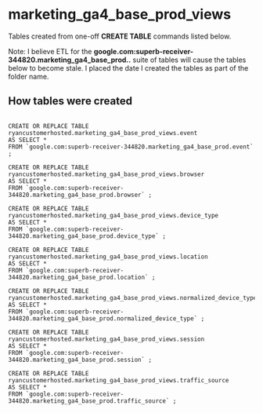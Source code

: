 # marketing_ga4_base_prod_views

Tables created from one-off **CREATE TABLE** commands listed below.

Note: I believe ETL for the **google.com:superb-receiver-344820.marketing_ga4_base_prod..** suite of tables will cause the tables below to become stale. I placed the date I created the tables as part of the folder name.

## How tables were created

```

CREATE OR REPLACE TABLE ryancustomerhosted.marketing_ga4_base_prod_views.event
AS SELECT *
FROM `google.com:superb-receiver-344820.marketing_ga4_base_prod.event` ;

CREATE OR REPLACE TABLE ryancustomerhosted.marketing_ga4_base_prod_views.browser
AS SELECT *
FROM `google.com:superb-receiver-344820.marketing_ga4_base_prod.browser` ;

CREATE OR REPLACE TABLE ryancustomerhosted.marketing_ga4_base_prod_views.device_type
AS SELECT *
FROM `google.com:superb-receiver-344820.marketing_ga4_base_prod.device_type` ;

CREATE OR REPLACE TABLE ryancustomerhosted.marketing_ga4_base_prod_views.location
AS SELECT *
FROM `google.com:superb-receiver-344820.marketing_ga4_base_prod.location` ;

CREATE OR REPLACE TABLE ryancustomerhosted.marketing_ga4_base_prod_views.normalized_device_type
AS SELECT *
FROM `google.com:superb-receiver-344820.marketing_ga4_base_prod.normalized_device_type` ;

CREATE OR REPLACE TABLE ryancustomerhosted.marketing_ga4_base_prod_views.session
AS SELECT *
FROM `google.com:superb-receiver-344820.marketing_ga4_base_prod.session` ;

CREATE OR REPLACE TABLE ryancustomerhosted.marketing_ga4_base_prod_views.traffic_source
AS SELECT *
FROM `google.com:superb-receiver-344820.marketing_ga4_base_prod.traffic_source` ;

```
